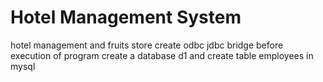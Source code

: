 # Hotel Management System
hotel management and fruits store
create odbc jdbc bridge before execution of program
create a database d1 and create table employees in mysql
